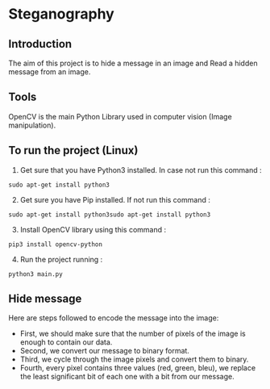 # Steganography
## Introduction
The aim of this project is to hide a message in an image and Read a hidden message from an image. 

## Tools
OpenCV is the main Python Library used in computer vision (Image manipulation).

## To run the project (Linux)
1. Get sure that you have Python3 installed. In case not run this command : 
```shell
sudo apt-get install python3
```
2. Get sure you have Pip installed. If not run this command : 
```shell
sudo apt-get install python3sudo apt-get install python3
```
3. Install OpenCV library using this command : 
```console
pip3 install opencv-python
```

4. Run the project running : 
```shell
python3 main.py
```

## Hide message 
Here are steps followed to encode the message into the image:
- First, we should make sure that the number of pixels of the image is enough to contain our data.
- Second, we convert our message to binary format.
- Third, we cycle through the image pixels and convert them to binary.
- Fourth, every pixel contains three values (red, green, bleu), we replace the least significant bit of each one with a bit from our message.